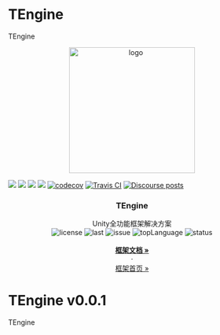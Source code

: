 # TEngine
TEngine
<p align="center">
    <img src="http://1.12.241.46:8081/temp/TEngine512.png" alt="logo" width="256" height="256">
</p>


[![](https://img.shields.io/badge/made%20by-%20TX-blue.svg?style=flat-square)](https://protocol.ai)
[![](https://img.shields.io/badge/Unity%20Ver-2019.4.12++-blue.svg?style=flat-square)](https://protocol.ai)
[![](https://img.shields.io/badge/project-Unity-yellow.svg?style=flat-square)](https://libp2p.io/)
[![](https://img.shields.io/badge/freenode-%23libp2p-yellow.svg?style=flat-square)](https://webchat.freenode.net/?channels=%23libp2p)
[![codecov](https://codecov.io/gh/libp2p/go-reuseport/branch/master/graph/badge.svg)](https://codecov.io/gh/libp2p/go-reuseport)
[![Travis CI](https://travis-ci.org/libp2p/go-reuseport.svg?branch=master)](https://travis-ci.org/libp2p/go-reuseport)
[![Discourse posts](https://img.shields.io/discourse/https/discuss.libp2p.io/posts.svg)](https://discuss.libp2p.io)

<h3 align="center">TEngine</h3>

<p align="center">
  Unity全功能框架解决方案
    <br>
  <a style="text-decoration:none">
    <img src="https://img.shields.io/github/license/ALEXTANGXIAO/TEngine" alt="license" />
  </a>
  <a style="text-decoration:none">
    <img src="https://img.shields.io/github/last-commit/ALEXTANGXIAO/TEngine" alt="last" />
  </a>
  <a style="text-decoration:none">
    <img src="https://img.shields.io/github/issues/ALEXTANGXIAO/TEngine" alt="issue" />
  </a>
  <a style="text-decoration:none">
    <img src="https://img.shields.io/github/languages/top/ALEXTANGXIAO/TEngine" alt="topLanguage" />
  </a>
  <a style="text-decoration:none">
    <img src="https://app.fossa.com/api/projects/git%2Bgithub.com%2FJasonXuDeveloper%2FJEngine.svg?type=shield" alt="status" />
  </a>
  <br>
  
  <br>
  <a href="http://1.12.241.46:5000/"><strong>框架文档 »</strong></a>
  <br>
  ·
  <br>
  <a href="https://github.com/ALEXTANGXIAO/TEngine">框架首页 »</a>
</p>



# TEngine v0.0.1

TEngine
